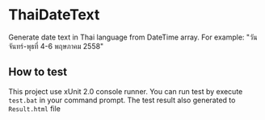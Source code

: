 # ThaiDateText
Generate date text in Thai language from DateTime array. For example: "วันจันทร์-พุธที่ 4-6 พฤษภาคม 2558" 

## How to test
This project use xUnit 2.0 console runner. You can run test by execute `test.bat` in your command prompt. 
The test result also generated to `Result.html` file
 